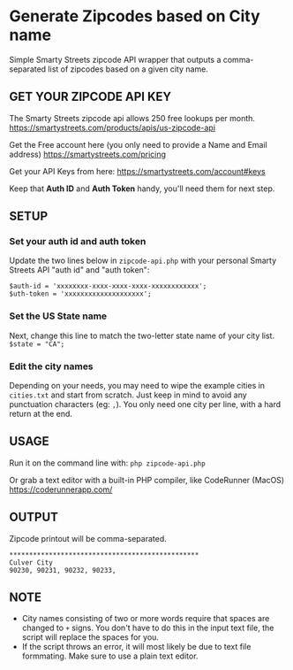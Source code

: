 # Generate Zipcodes based on City name
Simple Smarty Streets zipcode API wrapper that outputs a comma-separated list of zipcodes based on a given city name.

## GET YOUR ZIPCODE API KEY
The Smarty Streets zipcode api allows 250 free lookups per month.
https://smartystreets.com/products/apis/us-zipcode-api

Get the Free account here (you only need to provide a Name and Email address)
https://smartystreets.com/pricing

Get your API Keys from here:
https://smartystreets.com/account#keys

Keep that **Auth ID** and **Auth Token** handy, you'll need them for next step.

## SETUP

### Set your auth id and auth token
Update the two lines below in `zipcode-api.php` with your personal Smarty Streets API "auth id" and "auth token":
```
$auth-id = 'xxxxxxxx-xxxx-xxxx-xxxx-xxxxxxxxxxxx';
$uth-token = 'xxxxxxxxxxxxxxxxxxxx';
```

### Set the US State name
Next, change this line to match the two-letter state name of your city list.
`$state = "CA";` 

### Edit the city names
Depending on your needs, you may need to wipe the example cities in `cities.txt` and start from scratch. Just keep in mind to avoid any punctuation characters (eg: `,`). You only need one city per line, with a hard return at the end.

## USAGE
Run it on the command line with:
`php zipcode-api.php`

Or grab a text editor with a built-in PHP compiler, like CodeRunner (MacOS)
https://coderunnerapp.com/

## OUTPUT
Zipcode printout will be comma-separated.
```
************************************************
Culver City
90230, 90231, 90232, 90233,
```

## NOTE
* City names consisting of two or more words require that spaces are changed to `+` signs. You don't have to do this in the input text file, the script will replace the spaces for you.
* If the script throws an error, it will most likely be due to text file formmating. Make sure to use a plain text editor.
